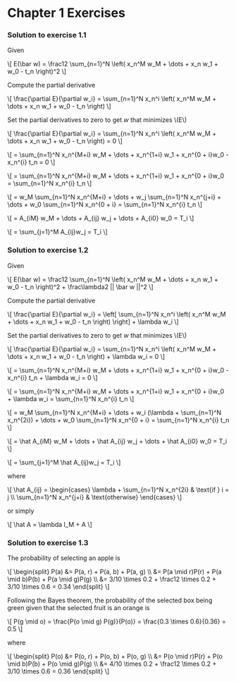 # Chapter 1 Exercises

### Solution to exercise 1.1

Given 

\\[
E(\bar w) = \frac12 \sum_{n=1}^N \left( 
x_n^M w_M + \dots + x_n w_1 + w_0 - t_n 
\right)^2
\\]

Compute the partial derivative

\\[
\frac{\partial E}{\partial w_i} = 
\sum_{n=1}^N x_n^i \left(
x_n^M w_M + \dots + x_n w_1 + w_0 - t_n 
\right)
\\]

Set the partial derivatives to zero to get $w$ that minimizes \\(E\\)

\\[
\frac{\partial E}{\partial w_i} = 
\sum_{n=1}^N x_n^i \left(
x_n^M w_M + \dots + x_n w_1 + w_0 - t_n 
\right) = 0
\\]

\\[
= \sum_{n=1}^N
x_n^{M+i} w_M + \dots + x_n^{1+i} w_1 + x_n^{0 + i}w_0 - x_n^{i} t_n = 0 
\\]

\\[
= \sum_{n=1}^N
x_n^{M+i} w_M + \dots + x_n^{1+i} w_1 + x_n^{0 + i}w_0 = \sum_{n=1}^N x_n^{i} t_n
\\]

\\[
= w_M \sum_{n=1}^N x_n^{M+i} + \dots + w_j \sum_{n=1}^N x_n^{j+i} + \dots +
 w_0 \sum_{n=1}^N x_n^{0 + i} = \sum_{n=1}^N x_n^{i} t_n
\\]

\\[
= A_{iM} w_M + \dots + A_{ij} w_j + \dots + A_{i0} w_0  = T_i 
\\]

\\[ = \sum_{j=1}^M A_{ij}w_j = T_i \\]

### Solution to exercise 1.2

Given 

\\[
E(\bar w) = \frac12 \sum_{n=1}^N \left( 
x_n^M w_M + \dots + x_n w_1 + w_0 - t_n 
\right)^2 + \frac\lambda2 || \bar w ||^2 
\\]

Compute the partial derivative

\\[
\frac{\partial E}{\partial w_i} = \left[
\sum_{n=1}^N x_n^i \left(
x_n^M w_M + \dots + x_n w_1 + w_0 - t_n 
\right) \right] + \lambda w_i
\\]

Set the partial derivatives to zero to get $w$ that minimizes \\(E\\)

\\[
\frac{\partial E}{\partial w_i} = 
\sum_{n=1}^N x_n^i \left(
x_n^M w_M + \dots + x_n w_1 + w_0 - t_n 
\right) + \lambda w_i = 0
\\]

\\[
= \sum_{n=1}^N
x_n^{M+i} w_M + \dots + x_n^{1+i} w_1 + x_n^{0 + i}w_0 - x_n^{i} t_n + \lambda w_i = 0 
\\]

\\[
= \sum_{n=1}^N
x_n^{M+i} w_M + \dots + x_n^{1+i} w_1 + x_n^{0 + i}w_0 + \lambda w_i = \sum_{n=1}^N x_n^{i} t_n
\\]

\\[
= w_M \sum_{n=1}^N x_n^{M+i} + \dots + w_i (\lambda + \sum_{n=1}^N x_n^{2i}) + \dots +
 w_0 \sum_{n=1}^N x_n^{0 + i} = \sum_{n=1}^N x_n^{i} t_n
\\]

\\[
= \hat A_{iM} w_M + \dots + \hat A_{ij} w_j + \dots + \hat A_{i0} w_0  = T_i 
\\]

\\[ = \sum_{j=1}^M \hat A_{ij}w_j = T_i \\]

where 

\\[
\hat A_{ij} = \begin{cases}
\lambda + \sum_{n=1}^N x_n^{2i} & \text{if } i = j \\\\
\sum_{n=1}^N x_n^{j+i} & \text{otherwise} 
\end{cases}
\\]

or simply 

\\[ \hat A = \lambda I_M + A \\]

### Solution to exercise 1.3

The probability of selecting an apple is

\\[
\begin{split}
P(a) &= P(a, r) + P(a, b) + P(a, g) \\\\
&= P(a \mid r)P(r) + P(a \mid b)P(b) + P(a \mid g)P(g) \\\\
&= 3/10 \times 0.2 + \frac12 \times 0.2 + 3/10 \times 0.6 = 0.34
\end{split}
\\]

Following the Bayes theorem, the probability of the selected box being green given that the selected fruit is an orange is

\\[
P(g \mid o) = \frac{P(o \mid g) P(g)}{P(o)} = \frac{0.3 \times 0.6}{0.36} = 0.5
\\]

where 

\\[
\begin{split}
P(o) &= P(o, r) + P(o, b) + P(o, g) \\\\
&= P(o \mid r)P(r) + P(o \mid b)P(b) + P(o \mid g)P(g) \\\\
&= 4/10 \times 0.2 + \frac12 \times 0.2 + 3/10 \times 0.6 = 0.36 
\end{split}
\\]
